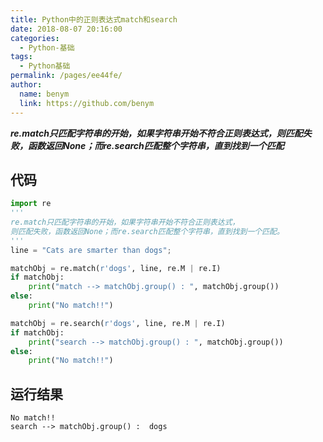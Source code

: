 ```yaml
---
title: Python中的正则表达式match和search
date: 2018-08-07 20:16:00
categories: 
  - Python-基础
tags: 
  - Python基础
permalink: /pages/ee44fe/
author: 
  name: benym
  link: https://github.com/benym
---
```


***re.match只匹配字符串的开始，如果字符串开始不符合正则表达式，则匹配失败，函数返回None；而re.search匹配整个字符串，直到找到一个匹配*** 

## 代码

```python
import re
'''
re.match只匹配字符串的开始，如果字符串开始不符合正则表达式，
则匹配失败，函数返回None；而re.search匹配整个字符串，直到找到一个匹配。
'''
line = "Cats are smarter than dogs";

matchObj = re.match(r'dogs', line, re.M | re.I)
if matchObj:
    print("match --> matchObj.group() : ", matchObj.group())
else:
    print("No match!!")

matchObj = re.search(r'dogs', line, re.M | re.I)
if matchObj:
    print("search --> matchObj.group() : ", matchObj.group())
else:
    print("No match!!")
```

<!--more-->

## 运行结果

```
No match!!
search --> matchObj.group() :  dogs
```

